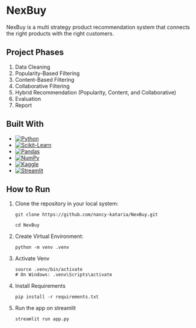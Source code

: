 # NexBuy

NexBuy is a multi strategy product recommendation system that connects the right products with the right customers.

## Project Phases

1. Data Cleaning
2. Popularity-Based Filtering
3. Content-Based Filtering
4. Collaborative Filtering
5. Hybrid Recommendation (Popularity, Content, and Collaborative)
6. Evaluation
7. Report

## Built With

* [![Python][Python]][Python-url]
* [![Scikit-Learn][Scikit-learn]][scikit-learn-url]
* [![Pandas][Pandas]][pandas-url]
* [![NumPy][NumPy]][numpy-url]
* [![Kaggle][Kaggle]][kaggle-url]
* [![Streamlit][Streamlit]][streamlit-url]

## How to Run

1. Clone the repository in your local system:
   ```
   git clone https://github.com/nancy-kataria/NexBuy.git
   ```
   ```
   cd NexBuy
   ```

2. Create Virtual Environment:
   ```
   python -m venv .venv
   ```
3. Activate Venv
   ```
   source .venv/bin/activate
   # On Windows: .venv\Scripts\activate
   ```
4. Install Requirements
   ```
   pip install -r requirements.txt
   ```
5. Run the app on streamlit
   ```
   streamlit run app.py
   ```


[Python]: https://img.shields.io/badge/Python-3776AB?style=for-the-badge&logo=python&logoColor=white
[Scikit-learn]: https://img.shields.io/badge/scikit--learn-F7931E?style=for-the-badge&logo=scikit-learn&logoColor=white
[Pandas]: https://img.shields.io/badge/Pandas-150458?style=for-the-badge&logo=pandas&logoColor=white
[NumPy]: https://img.shields.io/badge/NumPy-013243?style=for-the-badge&logo=numpy&logoColor=white
[Kaggle]: https://img.shields.io/badge/Kaggle-20BEFF?style=for-the-badge&logo=kaggle&logoColor=white
[Streamlit]: https://img.shields.io/badge/Streamlit-FF4B4B?style=for-the-badge&logo=streamlit&logoColor=white


[scikit-learn-url]: https://scikit-learn.org/stable/
[python-url]: https://www.python.org/
[streamlit-url]: https://streamlit.io/
[numpy-url]: https://numpy.org/
[kaggle-url]: https://www.kaggle.com/
[pandas-url]: https://pandas.pydata.org/
